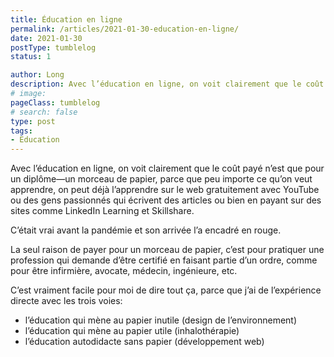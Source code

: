```yaml
---
title: Éducation en ligne
permalink: /articles/2021-01-30-education-en-ligne/
date: 2021-01-30
postType: tumblelog
status: 1

author: Long
description: Avec l’éducation en ligne, on voit clairement que le coût payé n’est que pour un diplôme—un morceau de papier, parce que peu importe ce qu’on veut apprendre, on peut déjà l’apprendre sur le web gratuitement avec YouTube ou des gens passionnés qui écrivent des articles ou bien en payant sur des sites comme LinkedIn Learning et Skillshare.
# image:
pageClass: tumblelog
# search: false
type: post
tags:
- Education
---
```


Avec l’éducation en ligne, on voit clairement que le coût payé n’est que pour un diplôme—un morceau de papier, parce que peu importe ce qu’on veut apprendre, on peut déjà l’apprendre sur le web gratuitement avec YouTube ou des gens passionnés qui écrivent des articles ou bien en payant sur des sites comme LinkedIn Learning et Skillshare.

C’était vrai avant la pandémie et son arrivée l’a encadré en rouge.

La seul raison de payer pour un morceau de papier, c’est pour pratiquer une profession qui demande d’être certifié en faisant partie d’un ordre, comme pour être infirmière, avocate, médecin, ingénieure, etc.

C’est vraiment facile pour moi de dire tout ça, parce que j’ai de l’expérience directe avec les trois voies:

- l’éducation qui mène au papier inutile (design de l’environnement)
- l’éducation qui mène au papier utile (inhalothérapie)
- l’éducation autodidacte sans papier (développement web)
